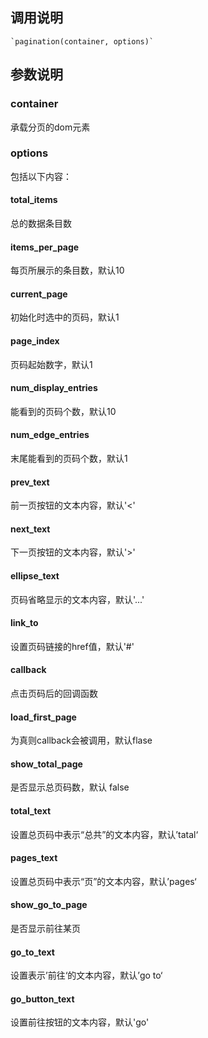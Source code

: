 ## **调用说明**
    `pagination(container, options)`

## **参数说明**

### **container**
承载分页的dom元素

### **options**
包括以下内容：

#### **total_items**
总的数据条目数

#### **items_per_page**
每页所展示的条目数，默认10

#### **current_page**
初始化时选中的页码，默认1

#### **page_index**
页码起始数字，默认1

#### **num_display_entries**
能看到的页码个数，默认10

#### **num_edge_entries**
末尾能看到的页码个数，默认1

#### **prev_text**
前一页按钮的文本内容，默认'&lt;'

#### **next_text**
下一页按钮的文本内容，默认'&gt;'

#### **ellipse_text**
页码省略显示的文本内容，默认'...'

#### **link_to**
设置页码链接的href值，默认'#'

#### **callback**
点击页码后的回调函数

#### **load_first_page**
为真则callback会被调用，默认flase

#### **show_total_page**
是否显示总页码数，默认 false

#### **total_text**
设置总页码中表示“总共”的文本内容，默认’tatal‘

#### **pages_text**
设置总页码中表示“页”的文本内容，默认’pages‘

#### **show_go_to_page**
是否显示前往某页

#### **go_to_text**
设置表示’前往‘的文本内容，默认’go to‘

#### **go_button_text**
设置前往按钮的文本内容，默认'go'





